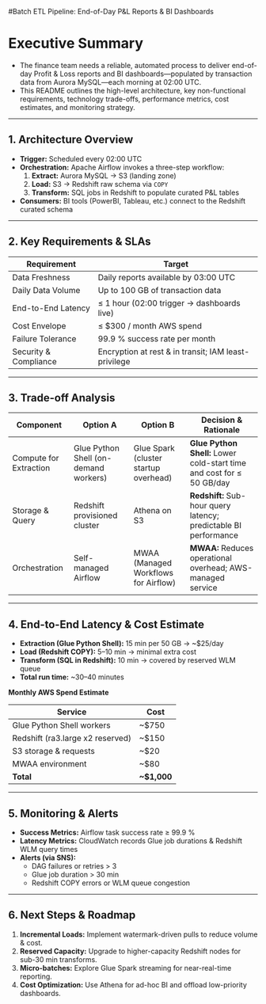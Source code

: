 #Batch ETL Pipeline: End-of-Day P&L Reports & BI Dashboards

# Executive Summary

- The finance team needs a reliable, automated process to deliver end-of-day Profit & Loss reports and BI dashboards—populated by transaction data from Aurora MySQL—each morning at 02:00 UTC.
- This README outlines the high-level architecture, key non-functional requirements, technology trade-offs, performance metrics, cost estimates, and monitoring strategy.

---

## 1. Architecture Overview

- **Trigger:** Scheduled every 02:00 UTC  
- **Orchestration:** Apache Airflow invokes a three-step workflow:  
  1. **Extract:** Aurora MySQL → S3 (landing zone)  
  2. **Load:** S3 → Redshift raw schema via `COPY`  
  3. **Transform:** SQL jobs in Redshift to populate curated P&L tables  
- **Consumers:** BI tools (PowerBI, Tableau, etc.) connect to the Redshift curated schema

---

## 2. Key Requirements & SLAs

| Requirement            | Target                                    |
|------------------------|-------------------------------------------|
| Data Freshness         | Daily reports available by 03:00 UTC      |
| Daily Data Volume      | Up to 100 GB of transaction data          |
| End-to-End Latency     | ≤ 1 hour (02:00 trigger → dashboards live) |
| Cost Envelope          | ≤ $300 / month AWS spend                  |
| Failure Tolerance      | 99.9 % success rate per month             |
| Security & Compliance  | Encryption at rest & in transit; IAM least-privilege |

---

## 3. Trade-off Analysis

| Component              | Option A                               | Option B                              | Decision & Rationale                                                     |
|------------------------|----------------------------------------|---------------------------------------|---------------------------------------------------------------------------|
| Compute for Extraction | Glue Python Shell (on-demand workers)  | Glue Spark (cluster startup overhead) | **Glue Python Shell:** Lower cold-start time and cost for ≤ 50 GB/day    |
| Storage & Query        | Redshift provisioned cluster           | Athena on S3                          | **Redshift:** Sub-hour query latency; predictable BI performance         |
| Orchestration          | Self-managed Airflow                   | MWAA (Managed Workflows for Airflow)  | **MWAA:** Reduces operational overhead; AWS-managed service              |

---

## 4. End-to-End Latency & Cost Estimate

- **Extraction (Glue Python Shell):** 15 min per 50 GB → ~$25/day  
- **Load (Redshift COPY):** 5–10 min → minimal extra cost  
- **Transform (SQL in Redshift):** 10 min → covered by reserved WLM queue  
- **Total run time:** ~30–40 minutes

**Monthly AWS Spend Estimate**

| Service                          | Cost       |
|----------------------------------|------------|
| Glue Python Shell workers        | ~$750      |
| Redshift (ra3.large x2 reserved) | ~$150      |
| S3 storage & requests            | ~$20       |
| MWAA environment                 | ~$80       |
| **Total**                        | **~$1,000**|

---

## 5. Monitoring & Alerts

- **Success Metrics:** Airflow task success rate ≥ 99.9 %  
- **Latency Metrics:** CloudWatch records Glue job durations & Redshift WLM query times  
- **Alerts (via SNS):**  
  - DAG failures or retries > 3  
  - Glue job duration > 30 min  
  - Redshift COPY errors or WLM queue congestion  

---

## 6. Next Steps & Roadmap

1. **Incremental Loads:** Implement watermark-driven pulls to reduce volume & cost.  
2. **Reserved Capacity:** Upgrade to higher-capacity Redshift nodes for sub-30 min transforms.  
3. **Micro-batches:** Explore Glue Spark streaming for near-real-time reporting.  
4. **Cost Optimization:** Use Athena for ad-hoc BI and offload low-priority dashboards.  
